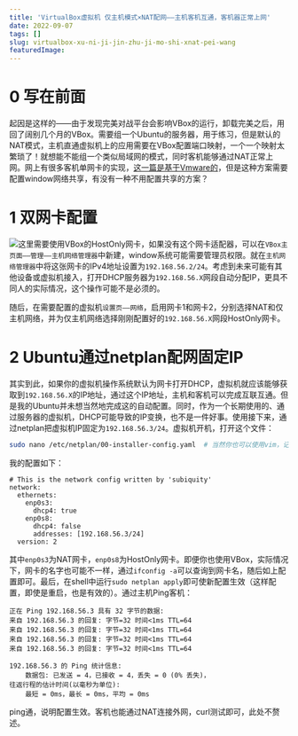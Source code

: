 ```yaml
---
title: 'VirtualBox虚拟机 仅主机模式×NAT配网——主机客机互通，客机器正常上网'
date: 2022-09-07
tags: []
slug: virtualbox-xu-ni-ji-jin-zhu-ji-mo-shi-xnat-pei-wang
featuredImage: 
---
```


# 0 写在前面
起因是这样的——由于发现完美对战平台会影响VBox的运行，卸载完美之后，用回了阔别几个月的VBox。需要组一个Ubuntu的服务器，用于练习，但是默认的NAT模式，主机直通虚拟机上的应用需要在VBox配置端口映射，一个一个映射太繁琐了！就想能不能组一个类似局域网的模式，同时客机能够通过NAT正常上网。网上有很多客机单网卡的实现，[这一篇是基于Vmware的](https://blog.csdn.net/itlanyue/article/details/105178015)，但是这种方案需要配置window网络共享，有没有一种不用配置共享的方案？

# 1 双网卡配置
![](/images/1662533607403.svg)这里需要使用VBox的HostOnly网卡，如果没有这个网卡适配器，可以在`VBox主页面——管理——主机网络管理器`中新建，window系统可能需要管理员权限。就在`主机网络管理器`中将这张网卡的IPv4地址设置为`192.168.56.2/24`。考虑到未来可能有其他设备或虚拟机接入，打开DHCP服务器为`192.168.56.X`网段自动分配IP，更具不同人的实际情况，这个操作可能不是必须的。

随后，在需要配置的虚拟机`设置页——网络`，启用网卡1和网卡2，分别选择NAT和仅主机网络，并为仅主机网络选择刚刚配置好的`192.168.56.X`网段HostOnly网卡。

# 2 Ubuntu通过netplan配网固定IP
其实到此，如果你的虚拟机操作系统默认为网卡打开DHCP，虚拟机就应该能够获取到`192.168.56.X`的IP地址，通过这个IP地址，主机和客机可以完成互联互通。但是我的Ubuntu并未想当然地完成这的自动配置。同时，作为一个长期使用的、通过服务器的虚拟机，DHCP可能导致的IP变换，也不是一件好事。使用接下来，通过netplan把虚拟机IP固定为`192.168.56.3/24`。虚拟机开机，打开这个文件：
``` bash
sudo nano /etc/netplan/00-installer-config.yaml  # 当然你也可以使用vim，记得提管理员权限
```
我的配置如下：
```
# This is the network config written by 'subiquity'
network:
  ethernets:
    enp0s3:
      dhcp4: true
    enp0s8:
      dhcp4: false
      addresses: [192.168.56.3/24]
  version: 2
```
其中`enp0s3`为NAT网卡，`enp0s8`为HostOnly网卡。即便你也使用VBox，实际情况下，网卡的名字也可能不一样，通过`ifconfig -a`可以查询到网卡名，随后如上配置即可。最后，在shell中运行`sudo netplan apply`即可使新配置生效（这样配置，即使是重启，也是有效的）。通过主机Ping客机：
```
正在 Ping 192.168.56.3 具有 32 字节的数据:
来自 192.168.56.3 的回复: 字节=32 时间<1ms TTL=64
来自 192.168.56.3 的回复: 字节=32 时间<1ms TTL=64
来自 192.168.56.3 的回复: 字节=32 时间<1ms TTL=64
来自 192.168.56.3 的回复: 字节=32 时间<1ms TTL=64

192.168.56.3 的 Ping 统计信息:
    数据包: 已发送 = 4，已接收 = 4，丢失 = 0 (0% 丢失)，
往返行程的估计时间(以毫秒为单位):
    最短 = 0ms，最长 = 0ms，平均 = 0ms
```
ping通，说明配置生效。客机也能通过NAT连接外网，curl测试即可，此处不赘述。